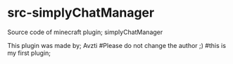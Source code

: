 # src-simplyChatManager
Source code of minecraft plugin; simplyChatManager

This plugin was made by; Avzti
#Please do not change the author ;)
#this is my first plugin;
